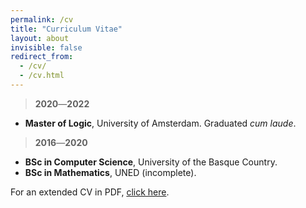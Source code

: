 ```yaml
---
permalink: /cv
title: "Curriculum Vitae"
layout: about
invisible: false
redirect_from: 
  - /cv/
  - /cv.html
---
```


> **2020**—**2022**
  
  - **Master of Logic**, University of Amsterdam. Graduated _cum laude_.

> **2016**—**2020**
  - **BSc in Computer Science**, University of the Basque Country.
  - **BSc in Mathematics**, UNED (incomplete).

For an extended CV in PDF, [click here]().
